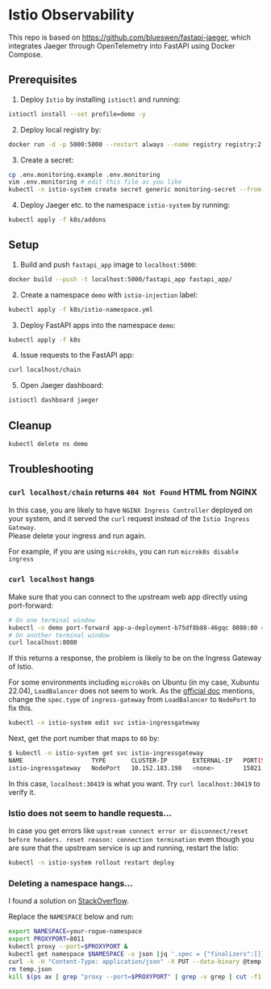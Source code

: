 # Istio Observability

This repo is based on https://github.com/blueswen/fastapi-jaeger, which integrates Jaeger through OpenTelemetry into FastAPI using Docker Compose.

## Prerequisites

1. Deploy `Istio` by installing `istioctl` and running:
```sh
istioctl install --set profile=demo -y
```

2. Deploy local registry by:
```sh
docker run -d -p 5000:5000 --restart always --name registry registry:2
```

3. Create a secret:
```sh
cp .env.monitoring.example .env.monitoring
vim .env.monitoring # edit this file as you like
kubectl -n istio-system create secret generic monitoring-secret --from-env-file .env.monitoring
```

4. Deploy Jaeger etc. to the namespace `istio-system` by running:
```sh
kubectl apply -f k8s/addons
```

## Setup

1. Build and push `fastapi_app` image to `localhost:5000`:
```sh
docker build --push -t localhost:5000/fastapi_app fastapi_app/
```

2. Create a namespace `demo` with `istio-injection` label:
```sh
kubectl apply -f k8s/istio-namespace.yml
```

3. Deploy FastAPI apps into the namespace `demo`:
```sh
kubectl apply -f k8s
```

4. Issue requests to the FastAPI app:
```sh
curl localhost/chain
```

5. Open Jaeger dashboard:
```sh
istioctl dashboard jaeger
```

## Cleanup
```sh
kubectl delete ns demo
```


## Troubleshooting

### `curl localhost/chain` returns `404 Not Found` HTML from NGINX

In this case, you are likely to have `NGINX Ingress Controller` deployed on your system, and it served the `curl` request instead of the `Istio Ingress Gateway`.  
Please delete your ingress and run again.

For example, if you are using `microk8s`, you can run `microk8s disable ingress`

### `curl localhost` hangs

Make sure that you can connect to the upstream web app directly using port-forward:
```sh
# On one terminal window
kubectl -n demo port-forward app-a-deployment-b75df8b88-46gqc 8080:80 # Please change the pod name appropriately
# On another terminal window
curl localhost:8080
```

If this returns a response, the problem is likely to be on the Ingress Gateway of Istio.

For some environments including `microk8s` on Ubuntu (in my case, Xubuntu 22.04), `LoadBalancer` does not seem to work.
As the [official doc](https://istio.io/latest/docs/tasks/traffic-management/ingress/ingress-control/#using-node-ports-of-the-ingress-gateway-service) mentions, change the `spec.type` of `ingress-gateway` from `LoadBalancer` to `NodePort` to fix this.
```sh
kubectl -n istio-system edit svc istio-ingressgateway
```

Next, get the port number that maps to `80` by:
```sh
$ kubectl -n istio-system get svc istio-ingressgateway
NAME                   TYPE       CLUSTER-IP       EXTERNAL-IP   PORT(S)                                                                      AGE
istio-ingressgateway   NodePort   10.152.183.198   <none>        15021:32569/TCP,80:30419/TCP,443:32250/TCP,31400:30769/TCP,15443:32302/TCP   66m
```

In this case, `localhost:30419` is what you want. Try `curl localhost:30419` to verify it.


### Istio does not seem to handle requests...
In case you get errors like `upstream connect error or disconnect/reset before headers. reset reason: connection termination` even though you are sure that the upstream service is up and running, restart the Istio:
```sh
kubectl -n istio-system rollout restart deploy
```

### Deleting a namespace hangs...

I found a solution on [StackOverflow](https://stackoverflow.com/a/53661717).

Replace the `NAMESPACE` below and run:
```sh
export NAMESPACE=your-rogue-namespace
export PROXYPORT=8011
kubectl proxy --port=$PROXYPORT &
kubectl get namespace $NAMESPACE -o json |jq '.spec = {"finalizers":[]}' >temp.json
curl -k -H "Content-Type: application/json" -X PUT --data-binary @temp.json 127.0.0.1:$PROXYPORT/api/v1/namespaces/$NAMESPACE/finalize
rm temp.json
kill $(ps ax | grep "proxy --port=$PROXYPORT" | grep -v grep | cut -f1 -d' ')
```
